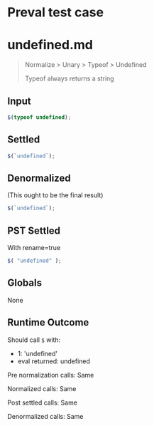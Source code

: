 # Preval test case

# undefined.md

> Normalize > Unary > Typeof > Undefined
>
> Typeof always returns a string

## Input

`````js filename=intro
$(typeof undefined);
`````


## Settled


`````js filename=intro
$(`undefined`);
`````


## Denormalized
(This ought to be the final result)

`````js filename=intro
$(`undefined`);
`````


## PST Settled
With rename=true

`````js filename=intro
$( "undefined" );
`````


## Globals


None


## Runtime Outcome


Should call `$` with:
 - 1: 'undefined'
 - eval returned: undefined

Pre normalization calls: Same

Normalized calls: Same

Post settled calls: Same

Denormalized calls: Same
